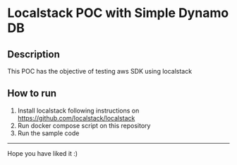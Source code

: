 # Localstack POC with Simple Dynamo DB

## Description
This POC has the objective of testing aws SDK using localstack

## How to run
1. Install localstack following instructions on https://github.com/localstack/localstack
2. Run docker compose script on this repository
3. Run the sample code

---
Hope you have liked it
:)

